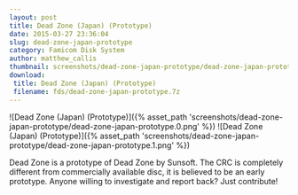 ```yaml
---
layout: post
title: Dead Zone (Japan) (Prototype)
date: 2015-03-27 23:36:04
slug: dead-zone-japan-prototype
category: Famicom Disk System
author: matthew_callis
thumbnail: screenshots/dead-zone-japan-prototype/dead-zone-japan-prototype.0.png
download:
 title: Dead Zone (Japan) (Prototype)
 filename: fds/dead-zone-japan-prototype.7z
---
```


![Dead Zone (Japan) (Prototype)]({% asset_path 'screenshots/dead-zone-japan-prototype/dead-zone-japan-prototype.0.png' %})
![Dead Zone (Japan) (Prototype)]({% asset_path 'screenshots/dead-zone-japan-prototype/dead-zone-japan-prototype.1.png' %})

Dead Zone is a prototype of Dead Zone by Sunsoft. The CRC is completely different from commercially available disc, it is believed to be an early prototype. Anyone willing to investigate and report back? Just contribute!

